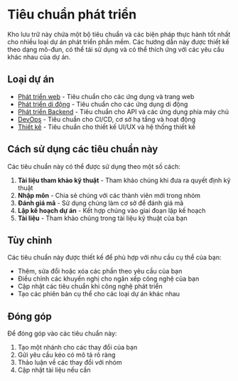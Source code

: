 # Tiêu chuẩn phát triển 

Kho lưu trữ này chứa một bộ tiêu chuẩn và các biện pháp thực hành tốt nhất cho nhiều loại dự án phát triển phần mềm. Các hướng dẫn này được thiết kế theo dạng mô-đun, có thể tái sử dụng và có thể thích ứng với các yêu cầu khác nhau của dự án. 

## Loại dự án

- [Phát triển web](web/README.md) - Tiêu chuẩn cho các ứng dụng và trang web
- [Phát triển di động](mobile/README.md) - Tiêu chuẩn cho các ứng dụng di động
- [Phát triển Backend](backend/README.md) - Tiêu chuẩn cho API và các ứng dụng phía máy chủ
- [DevOps](devops/README.md) - Tiêu chuẩn cho CI/CD, cơ sở hạ tầng và hoạt động
- [Thiết kế](design/README.md) - Tiêu chuẩn cho thiết kế UI/UX và hệ thống thiết kế

## Cách sử dụng các tiêu chuẩn này

Các tiêu chuẩn này có thể được sử dụng theo một số cách:

1. **Tài liệu tham khảo kỹ thuật** - Tham khảo chúng khi đưa ra quyết định kỹ thuật
2. **Nhập môn** - Chia sẻ chúng với các thành viên mới trong nhóm
3. **Đánh giá mã** - Sử dụng chúng làm cơ sở để đánh giá mã
4. **Lập kế hoạch dự án** - Kết hợp chúng vào giai đoạn lập kế hoạch
5. **Tài liệu** - Tham khảo chúng trong tài liệu kỹ thuật của bạn

## Tùy chỉnh

Các tiêu chuẩn này được thiết kế để phù hợp với nhu cầu cụ thể của bạn:

- Thêm, sửa đổi hoặc xóa các phần theo yêu cầu của bạn
- Điều chỉnh các khuyến nghị cho ngăn xếp công nghệ của bạn
- Cập nhật các tiêu chuẩn khi công nghệ phát triển
- Tạo các phiên bản cụ thể cho các loại dự án khác nhau

## Đóng góp

Để đóng góp vào các tiêu chuẩn này:

1. Tạo một nhánh cho các thay đổi của bạn
2. Gửi yêu cầu kéo có mô tả rõ ràng
3. Thảo luận về các thay đổi với nhóm
4. Cập nhật tài liệu nếu cần